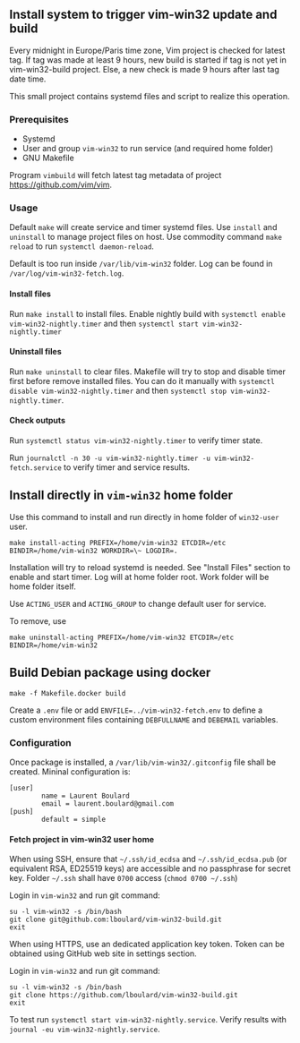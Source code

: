## Install system to trigger vim-win32 update and build

Every midnight in Europe/Paris time zone, Vim project is checked for latest
tag. If tag was made at least 9 hours, new build is started if tag is not
yet in vim-win32-build project. Else, a new check is made 9 hours after
last tag date time.

This small project contains systemd files and script to realize this
operation.

### Prerequisites

- Systemd
- User and group `vim-win32` to run service (and required home folder)
- GNU Makefile

Program `vimbuild` will fetch latest tag metadata of project
<https://github.com/vim/vim>.

### Usage

Default `make` will create service and timer systemd files. Use `install` and
`uninstall` to manage project files on host. Use commodity command `make
reload` to run `systemctl daemon-reload`.

Default is too run inside `/var/lib/vim-win32` folder.
Log can be found in `/var/log/vim-win32-fetch.log`.

#### Install files

Run `make install` to install files. Enable nightly build with
`systemctl enable vim-win32-nightly.timer` and then
`systemctl start vim-win32-nightly.timer`

#### Uninstall files

Run `make uninstall` to clear files. Makefile will try to stop and disable
timer first before remove installed files.
You can do it manually with
`systemctl disable vim-win32-nightly.timer` and then
`systemctl stop vim-win32-nightly.timer`.

#### Check outputs

Run `systemctl status vim-win32-nightly.timer` to verify timer state.

Run
`journalctl -n 30 -u vim-win32-nightly.timer -u vim-win32-fetch.service`
to verify timer and service results.

## Install directly in `vim-win32` home folder

Use this command to install and run directly in home folder of `win32-user`
user.

```shell
make install-acting PREFIX=/home/vim-win32 ETCDIR=/etc BINDIR=/home/vim-win32 WORKDIR=\~ LOGDIR=.
```

Installation will try to reload systemd is needed. See "Install Files" section
to enable and start timer. Log will at home folder root. Work folder will be
home folder itself.

Use `ACTING_USER` and `ACTING_GROUP` to change default user for service.

To remove, use

```shell
make uninstall-acting PREFIX=/home/vim-win32 ETCDIR=/etc BINDIR=/home/vim-win32
```

## Build Debian package using docker

```shell
make -f Makefile.docker build
```

Create a `.env` file or add `ENVFILE=../vim-win32-fetch.env` to define a custom
environment files containing `DEBFULLNAME` and `DEBEMAIL` variables.

### Configuration

Once package is installed, a `/var/lib/vim-win32/.gitconfig` file shall be
created. Mininal configuration is:

```gitconfig
[user]
        name = Laurent Boulard
        email = laurent.boulard@gmail.com
[push]
        default = simple
```

#### Fetch project in vim-win32 user home

When using SSH, ensure that `~/.ssh/id_ecdsa` and `~/.ssh/id_ecdsa.pub` (or
equivalent RSA, ED25519 keys) are accessible and no passphrase for secret key.
Folder `~/.ssh` shall have `0700` access (`chmod 0700 ~/.ssh`)

Login in `vim-win32` and run git command:

```
su -l vim-win32 -s /bin/bash
git clone git@github.com:lboulard/vim-win32-build.git
exit
```

When using HTTPS, use an dedicated application key token. Token can be obtained
using GitHub web site in settings section.

Login in `vim-win32` and run git command:

```
su -l vim-win32 -s /bin/bash
git clone https://github.com/lboulard/vim-win32-build.git
exit
```

To test run `systemctl start vim-win32-nightly.service`. Verify results with
`journal -eu vim-win32-nightly.service`.
